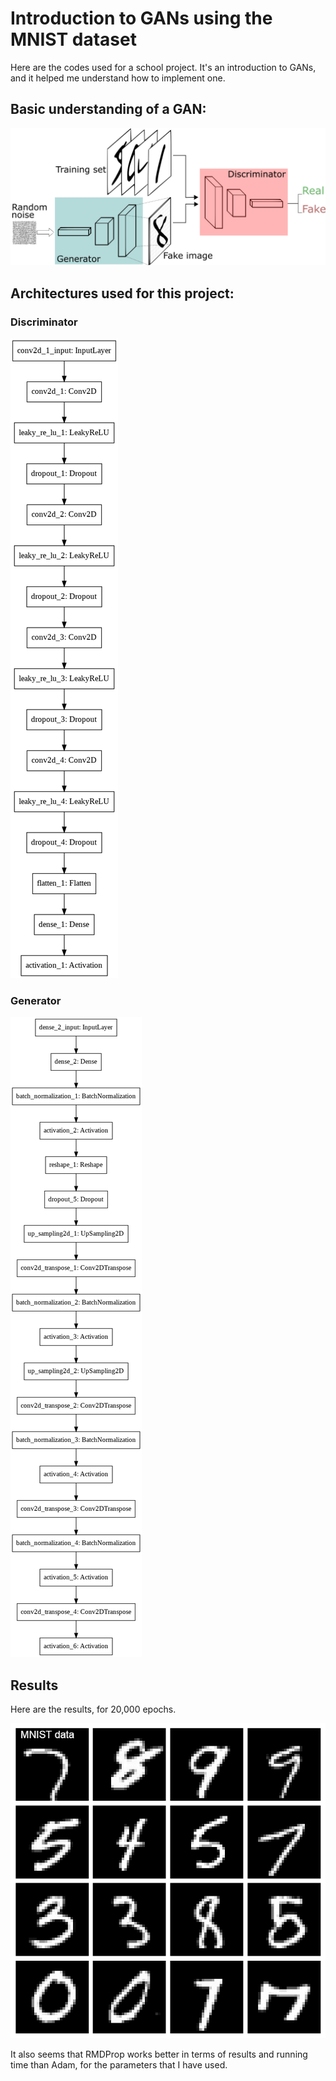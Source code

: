 # Introduction to GANs using the MNIST dataset

Here are the codes used for a school project.
It's an introduction to GANs, and it helped me understand how to implement one.

## Basic understanding of a GAN:
![alt-text](https://github.com/dalilr/mnist_gan_intro/blob/master/gan.png)

## Architectures used for this project:
### Discriminator
![alt-text](https://github.com/dalilr/mnist_gan_intro/blob/master/discriminant.png)

### Generator
![alt-text](https://github.com/dalilr/mnist_gan_intro/blob/master/generateur_plot.png)


## Results
Here are the results, for 20,000 epochs.

![alt-text](https://github.com/dalilr/mnist_gan_intro/blob/master/images_generees_gif.gif)

It also seems that RMDProp works better in terms of results and running time than Adam, for the parameters that I have used.
